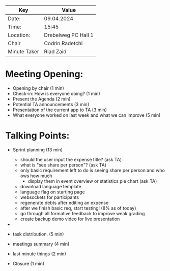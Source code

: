 |  Key  | Value               |
|  ---  |---------------------|
| Date: | 09.04.2024          |
| Time: | 15:45               |
| Location: | Drebelweg PC Hall 1 |
| Chair        | Codrin Radetchi     |
| Minute Taker | Riad Zaid           |

# Meeting Opening:
- Opening by chair (1 min)
- Check-in: How is everyone doing? (1 min)
- Present the Agenda (2 min)
- Potential TA announcements (3 min)
- Presentation of the current app to TA (3 min)
- What everyone worked on last week and what we can improve (5 min)
# Talking Points:
- Sprint planning (13 min)
  - should the user input the expense title? (ask TA)
  - what is "see share per person"? (ask TA)
  - only basic requirement left to do is seeing share per person and who ows how much
    - display them in event overview or statistics pie chart (ask TA)
  - download language template
  - language flag on starting page
  - websockets for participants
  - regenerate debts after editing an expense
  - after we finish basic req, start testing! (8% as of today)
  - go through all formative feedback to improve weak grading
  - create backup demo video for live presentation
- 

- task distribution. (5 min)
- meetings summary (4 min)
- last minute things (2 min)
- Closure (1 min)
